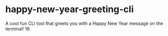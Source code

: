# happy-new-year-greeting-cli
A cool fun CLI tool that greets you with a Happy New Year message on the terminal! 16
